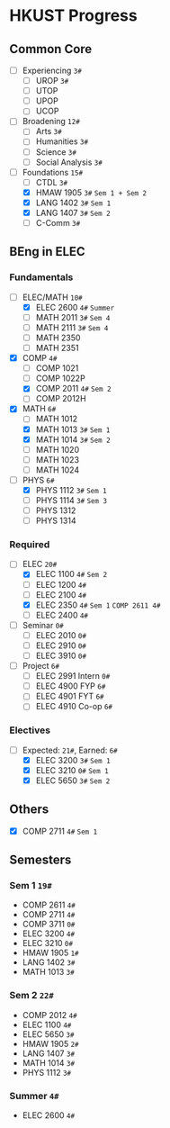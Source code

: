# HKUST Progress

## Common Core

- [ ] Experiencing `3#`
  - [ ] UROP `3#`
  - [ ] UTOP
  - [ ] UPOP
  - [ ] UCOP
- [ ] Broadening `12#`
  - [ ] Arts `3#`
  - [ ] Humanities `3#`
  - [ ] Science `3#`
  - [ ] Social Analysis `3#`
- [ ] Foundations `15#`
  - [ ] CTDL `3#`
  - [x] HMAW 1905 `3#` `Sem 1 + Sem 2`
  - [x] LANG 1402 `3#` `Sem 1`
  - [x] LANG 1407 `3#` `Sem 2`
  - [ ] C-Comm `3#`

## BEng in ELEC

### Fundamentals

- [ ] ELEC/MATH `10#`
  - [x] ELEC 2600 `4#` `Summer`
  - [ ] MATH 2011 `3#` `Sem 4`
  - [ ] MATH 2111 `3#` `Sem 4`
  - [ ] MATH 2350
  - [ ] MATH 2351
- [x] COMP `4#`
  - [ ] COMP 1021
  - [ ] COMP 1022P
  - [x] COMP 2011 `4#` `Sem 2`
  - [ ] COMP 2012H
- [x] MATH `6#`
  - [ ] MATH 1012
  - [x] MATH 1013 `3#` `Sem 1`
  - [x] MATH 1014 `3#` `Sem 2`
  - [ ] MATH 1020
  - [ ] MATH 1023
  - [ ] MATH 1024
- [ ] PHYS `6#`
  - [x] PHYS 1112 `3#` `Sem 1`
  - [ ] PHYS 1114 `3#` `Sem 3`
  - [ ] PHYS 1312
  - [ ] PHYS 1314

### Required

- [ ] ELEC `20#`
  - [x] ELEC 1100 `4#` `Sem 2`
  - [ ] ELEC 1200 `4#`
  - [ ] ELEC 2100 `4#`
  - [x] ELEC 2350 `4#` `Sem 1` `COMP 2611 4#`
  - [ ] ELEC 2400 `4#`
- [ ] Seminar `0#`
  - [ ] ELEC 2010 `0#`
  - [ ] ELEC 2910 `0#`
  - [ ] ELEC 3910 `0#`
- [ ] Project `6#`
  - [ ] ELEC 2991 Intern `0#`
  - [ ] ELEC 4900 FYP `6#` 
  - [ ] ELEC 4901 FYT `6#`
  - [ ] ELEC 4910 Co-op `6#`

### Electives

- [ ] Expected: `21#`, Earned: `6#`
  - [x] ELEC 3200 `3#` `Sem 1`
  - [x] ELEC 3210 `0#` `Sem 1`
  - [x] ELEC 5650 `3#` `Sem 2`

## Others

- [x] COMP 2711 `4#` `Sem 1`

## Semesters

### Sem 1 `19#`

- COMP 2611 `4#`
- COMP 2711 `4#`
- COMP 3711 `0#`
- ELEC 3200 `4#`
- ELEC 3210 `0#`
- HMAW 1905 `1#`
- LANG 1402 `3#`
- MATH 1013 `3#`

### Sem 2 `22#`

- COMP 2012 `4#`
- ELEC 1100 `4#`
- ELEC 5650 `3#`
- HMAW 1905 `2#`
- LANG 1407 `3#`
- MATH 1014 `3#`
- PHYS 1112 `3#`

### Summer `4#`

- ELEC 2600 `4#`
